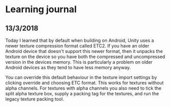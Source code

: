 # Learning journal

## 13/3/2018

Today I learned that by default when building on Android, Unity uses a newer texture compression format called ETC2. If you have an older Android device that doesn't support this newer format, then it unpacks the texture on the device so you have both the compressed and uncompressed version in the devices memory. This is particularly a problem on older Android devices as they tend to have less memory anyway.

You can override this default behaviour in the texture import settings by clicking override and choosing ETC format. This works for textures without alpha channels. For textures with alpha channels you also need to tick the split alpha texture box, supply a packing tag for the textures, and run the legacy texture packing tool.
